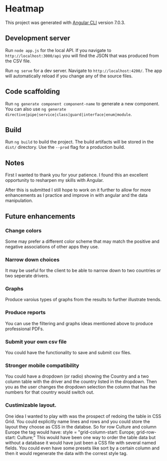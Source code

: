 # Heatmap

This project was generated with [Angular CLI](https://github.com/angular/angular-cli) version 7.0.3.

## Development server

Run `node app.js` for the local API. If you navigate to `http://localhost:3000/api` you will find the JSON that was produced from the CSV file.

Run `ng serve` for a dev server. Navigate to `http://localhost:4200/`. The app will automatically reload if you change any of the source files.

## Code scaffolding

Run `ng generate component component-name` to generate a new component. You can also use `ng generate directive|pipe|service|class|guard|interface|enum|module`.

## Build

Run `ng build` to build the project. The build artifacts will be stored in the `dist/` directory. Use the `--prod` flag for a production build.

## Notes

First I wanted to thank you for your patience. I found this an excellent opportunity to resharpen my skills with Angular.

After this is submitted I still hope to work on it further to allow for more enhancements as I practice and improve in with angular and the data manipulation.

## Future enhancements

### Change colors
Some may prefer a different color scheme that may match the positive and negative associations of other apps they use.

### Narrow down choices
It may be useful for the client to be able to narrow down to two countries or two seperate drivers.

### Graphs
Produce varoius types of graphs from the results to further illustrate trends.

### Produce reports
You can use the filtering and graphs ideas mentioned above to produce professional PDFs.

### Submit your own csv file
You could have the functionality to save and submit csv files.

### Stronger mobile compatibility
You could have a dropdown (or radio) showing the Country and a two column table with the driver and the country listed in the dropdown. Then you as the user changes the dropdown selection the column that has the numbers for that country would switch out.

### Custimizable layout.
One idea I wanted to play with was the prospect of redoing the table in CSS Grid. You could explicitly name lines and rows and you could store the layout they choose as CSS in the databse. So for row Culture and column Europe the tag would have:
style = "grid-column-start: Europe; grid-row-start: Culture;"
This would have been one way to order the table data but without a database it would have just been a CSS file with several named fields.
You could even have some presets like sort by a certain column and then it would regenerate the data with the correst style tag.